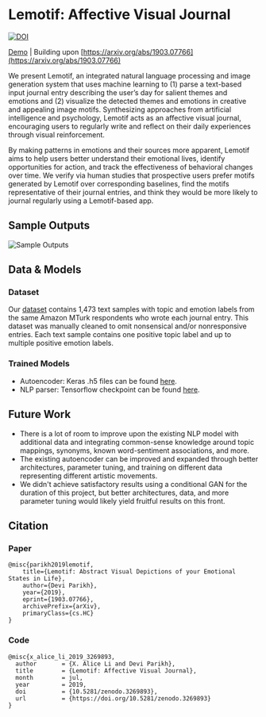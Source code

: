 # Lemotif: Affective Visual Journal

[![DOI](https://zenodo.org/badge/183519985.svg)](https://zenodo.org/badge/latestdoi/183519985)

[Demo](http://lemotif.cloudcv.org) | Building upon [https://arxiv.org/abs/1903.07766](https://arxiv.org/abs/1903.07766)

We present Lemotif, an integrated natural language processing and image generation system that uses machine learning to (1) parse a text-based input journal entry describing the user’s day for salient themes and emotions and (2) visualize the detected themes and emotions in creative and appealing image motifs. Synthesizing approaches from artificial intelligence and psychology, Lemotif acts as an affective visual journal, encouraging users to regularly write and reflect on their daily experiences through visual reinforcement. 

By making patterns in emotions and their sources more apparent, Lemotif aims to help users better understand their emotional lives, identify opportunities for action, and track the effectiveness of behavioral changes over time. We verify via human studies that prospective users prefer motifs generated by Lemotif over corresponding baselines, find the motifs representative of their journal entries, and think they would be more likely to journal regularly using a Lemotif-based app.

## Sample Outputs

![Sample Outputs](https://github.com/xaliceli/lemotif/blob/master/assets/docs/sample.png)

## Data & Models

### Dataset

Our [dataset](https://github.com/xaliceli/lemotif/blob/master/assets/data/lemotif-data-cleaned-flat.csv) contains 1,473 text samples with topic and emotion labels from the same Amazon MTurk respondents who wrote each journal entry. This dataset was manually cleaned to omit nonsensical and/or nonresponsive entries. Each text sample contains one positive topic label and up to multiple positive emotion labels.

### Trained Models

* Autoencoder: Keras .h5 files can be found [here](https://github.com/xaliceli/lemotif/blob/master/app/models/ae/).
* NLP parser: Tensorflow checkpoint can be found [here](https://drive.google.com/open?id=1-2PP0fk5_33qu0Lhyt3azFhAJTkIszmA).

## Future Work

* There is a lot of room to improve upon the existing NLP model with additional data and integrating common-sense knowledge around topic mappings, synonyms, known word-sentiment associations, and more. 
* The existing autoencoder can be improved and expanded through better architectures, parameter tuning, and training on different data representing different artistic movements. 
* We didn't achieve satisfactory results using a conditional GAN for the duration of this project, but better architectures, data, and more parameter tuning would likely yield fruitful results on this front.

## Citation


### Paper
```
@misc{parikh2019lemotif,
    title={Lemotif: Abstract Visual Depictions of your Emotional States in Life},
    author={Devi Parikh},
    year={2019},
    eprint={1903.07766},
    archivePrefix={arXiv},
    primaryClass={cs.HC}
}
```

### Code
```
@misc{x_alice_li_2019_3269893,
  author       = {X. Alice Li and Devi Parikh},
  title        = {Lemotif: Affective Visual Journal},
  month        = jul,
  year         = 2019,
  doi          = {10.5281/zenodo.3269893},
  url          = {https://doi.org/10.5281/zenodo.3269893}
}
```
